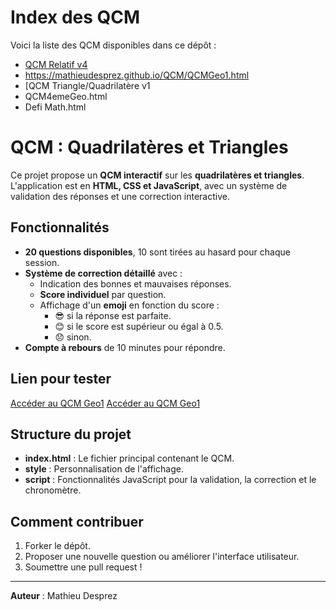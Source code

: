 # Index des QCM

Voici la liste des QCM disponibles dans ce dépôt :

- [QCM Relatif v4](./QCMRelatifv4.html)
- https://mathieudesprez.github.io/QCM/QCMGeo1.html
- [QCM Triangle/Quadrilatère v1
- QCM4emeGeo.html
- Defi Math.html
# QCM : Quadrilatères et Triangles

Ce projet propose un **QCM interactif** sur les **quadrilatères et triangles**. L'application est en **HTML, CSS et JavaScript**, avec un système de validation des réponses et une correction interactive.

## Fonctionnalités
- **20 questions disponibles**, 10 sont tirées au hasard pour chaque session.
- **Système de correction détaillé** avec :
  - Indication des bonnes et mauvaises réponses.
  - **Score individuel** par question.
  - Affichage d'un **emoji** en fonction du score :
    - 😎 si la réponse est parfaite.
    - 😊 si le score est supérieur ou égal à 0.5.
    - 😞 sinon.
- **Compte à rebours** de 10 minutes pour répondre.

## Lien pour tester

[Accéder au QCM Geo1](https://mathieudesprez.github.io/QCM/QCM%20Geo1.html)
[Accéder au QCM Geo1](https://mathieudesprez.github.io/QCM/QCMGeo1.html)


## Structure du projet
- **index.html** : Le fichier principal contenant le QCM.
- **style** : Personnalisation de l'affichage.
- **script** : Fonctionnalités JavaScript pour la validation, la correction et le chronomètre.

## Comment contribuer
1. Forker le dépôt.
2. Proposer une nouvelle question ou améliorer l'interface utilisateur.
3. Soumettre une pull request !

---

**Auteur** : Mathieu Desprez
